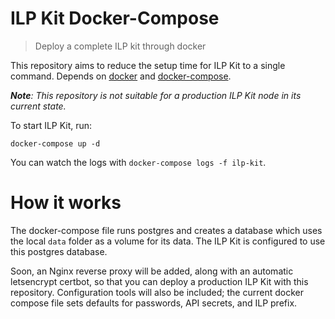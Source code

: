 # ILP Kit Docker-Compose

> Deploy a complete ILP kit through docker

This repository aims to reduce the setup time for ILP Kit to a single command. Depends on [docker](https://www.docker.com/) and [docker-compose](https://docs.docker.com/compose/).

_**Note**: This repository is not suitable for a production ILP Kit node in its current state._

To start ILP Kit, run:

```
docker-compose up -d
```

You can watch the logs with `docker-compose logs -f ilp-kit`.

# How it works

The docker-compose file runs postgres and creates a database which uses the local `data` folder as
a volume for its data. The ILP Kit is configured to use this postgres database.

Soon, an Nginx reverse proxy will be added, along with an automatic letsencrypt certbot, so that
you can deploy a production ILP Kit with this repository. Configuration tools will also be included;
the current docker compose file sets defaults for passwords, API secrets, and ILP prefix.
